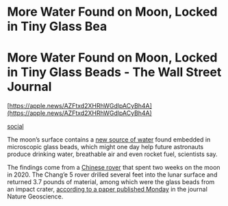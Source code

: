 # More Water Found on Moon, Locked in Tiny Glass Bea

# More Water Found on Moon, Locked in Tiny Glass Beads - The Wall Street Journal

[https://apple.news/AZFtxd2XHRhWGdlpACyBh4A](https://apple.news/AZFtxd2XHRhWGdlpACyBh4A)

[social](More%20Water%20Found%20on%20Moon,%20Locked%20in%20Tiny%20Glass%20Bea%2072d71515c3824fa5805d02abd8102f1f/social)

The moon’s surface contains a [new source of water](https://www.wsj.com/video/series/wsj-explains/nasa-seeks-water-on-the-moon-to-fuel-its-mission-to-get-humans-to-mars/78BA5336-C0D8-469B-8488-41042AB5CBEA?mod=article_inline) found embedded in microscopic glass beads, which might one day help future astronauts produce drinking water, breathable air and even rocket fuel, scientists say.

The findings come from a [Chinese rover](https://www.wsj.com/articles/china-moon-mission-ends-as-lunar-probe-returns-to-earth-with-fragments-11608147926?mod=article_inline) that spent two weeks on the moon in 2020. The Chang’e 5 rover drilled several feet into the lunar surface and returned 3.7 pounds of material, among which were the glass beads from an impact crater, [according to a paper published Monday](https://www.nature.com/articles/s41561-023-01159-6) in the journal Nature Geoscience.

